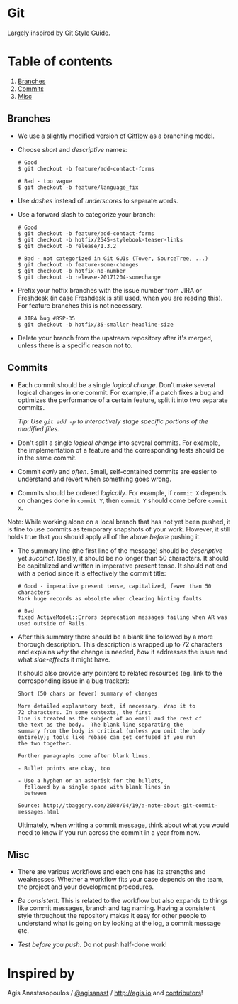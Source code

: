 # Git

Largely inspired by [Git Style Guide](https://github.com/agis-/git-style-guide). 


# Table of contents

1. [Branches](#branches)
2. [Commits](#commits)
3. [Misc](#misc)

## Branches

- We use a slightly modified version of [Gitflow](http://nvie.com/posts/a-successful-git-branching-model/) as a branching model. 

- Choose *short* and *descriptive* names:

    ```shell
    # Good
    $ git checkout -b feature/add-contact-forms

    # Bad - too vague
    $ git checkout -b feature/language_fix
    ```

- Use *dashes* instead of *underscores* to separate words.

- Use a forward slash to categorize your branch:
    
    ```shell
    # Good
    $ git checkout -b feature/add-contact-forms
    $ git checkout -b hotfix/2545-stylebook-teaser-links
    $ git checkout -b release/1.3.2 

    # Bad - not categorized in Git GUIs (Tower, SourceTree, ...)
    $ git checkout -b feature-some-changes
    $ git checkout -b hotfix-no-number
    $ git checkout -b release-20171204-somechange
    ```

- Prefix your hotfix branches with the issue number from JIRA or Freshdesk (in case Freshdesk is still used, when you are reading this). 
  For feature branches this is not necessary.

    ```shell
    # JIRA bug #BSP-35
    $ git checkout -b hotfix/35-smaller-headline-size
    ```

- Delete your branch from the upstream repository after it's merged, unless there is a specific reason not to.


## Commits

- Each commit should be a single *logical change*. Don't make several logical changes in one commit. 
  For example, if a patch fixes a bug and optimizes the performance of a certain feature, split it into two separate commits.

  *Tip: Use `git add -p` to interactively stage specific portions of the
  modified files.*

- Don't split a single *logical change* into several commits. For example,
  the implementation of a feature and the corresponding tests should be in the
  same commit.

- Commit *early* and *often*. Small, self-contained commits are easier to
  understand and revert when something goes wrong.

- Commits should be ordered *logically*. For example, if `commit X` depends
  on changes done in `commit Y`, then `commit Y` should come before `commit X`.

Note: While working alone on a local branch that has not yet been pushed, it is 
fine to use commits as temporary snapshots of your work. However, it still
holds true that you should apply all of the above *before* pushing it.


- The summary line (the first line of the message) should be
  *descriptive* yet *succinct*. Ideally, it should be no longer than
  50 characters. It should be capitalized and written in imperative present
  tense. It should not end with a period since it is effectively the commit
  title:

  ```shell
  # Good - imperative present tense, capitalized, fewer than 50 characters
  Mark huge records as obsolete when clearing hinting faults

  # Bad
  fixed ActiveModel::Errors deprecation messages failing when AR was used outside of Rails.
  ```

- After this summary there should be a blank line followed by a more thorough
  description. This description is wrapped up to 72 characters and explains *why*
  the change is needed, *how* it addresses the issue and what *side-effects*
  it might have.

  It should also provide any pointers to related resources (eg. link to the
  corresponding issue in a bug tracker):

  ```text
  Short (50 chars or fewer) summary of changes

  More detailed explanatory text, if necessary. Wrap it to
  72 characters. In some contexts, the first
  line is treated as the subject of an email and the rest of
  the text as the body.  The blank line separating the
  summary from the body is critical (unless you omit the body
  entirely); tools like rebase can get confused if you run
  the two together.

  Further paragraphs come after blank lines.

  - Bullet points are okay, too

  - Use a hyphen or an asterisk for the bullets,
    followed by a single space with blank lines in
    between

  Source: http://tbaggery.com/2008/04/19/a-note-about-git-commit-messages.html
  ```

  Ultimately, when writing a commit message, think about what you would need
  to know if you run across the commit in a year from now.

## Misc

- There are various workflows and each one has its strengths and weaknesses.
  Whether a workflow fits your case depends on the team, the project and your
  development procedures.

- *Be consistent.* This is related to the workflow but also expands to things
  like commit messages, branch and tag naming. Having a consistent style
  throughout the repository makes it easy for other people to understand what is 
  going on by looking at the log, a commit message etc.

- *Test before you push.* Do not push half-done work!


# Inspired by

Agis Anastasopoulos / [@agisanast](https://twitter.com/agisanast) / http://agis.io and [contributors](https://github.com/agis-/git-style-guide/graphs/contributors)!

